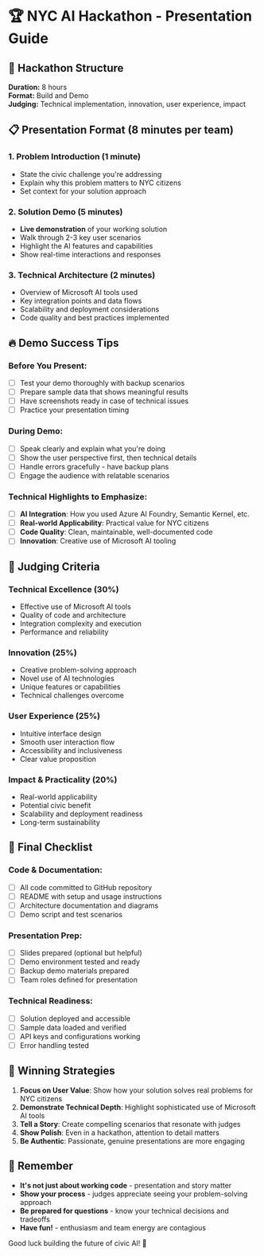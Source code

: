 # 🏆 NYC AI Hackathon - Presentation Guide

## 🎯 Hackathon Structure

**Duration:** 8 hours  
**Format:** Build and Demo  
**Judging:** Technical implementation, innovation, user experience, impact

## 📋 Presentation Format (8 minutes per team)

### 1. Problem Introduction (1 minute)
- State the civic challenge you're addressing
- Explain why this problem matters to NYC citizens
- Set context for your solution approach

### 2. Solution Demo (5 minutes)
- **Live demonstration** of your working solution
- Walk through 2-3 key user scenarios
- Highlight the AI features and capabilities
- Show real-time interactions and responses

### 3. Technical Architecture (2 minutes)
- Overview of Microsoft AI tools used
- Key integration points and data flows
- Scalability and deployment considerations
- Code quality and best practices implemented

## 🔥 Demo Success Tips

### Before You Present:
- [ ] Test your demo thoroughly with backup scenarios
- [ ] Prepare sample data that shows meaningful results
- [ ] Have screenshots ready in case of technical issues
- [ ] Practice your presentation timing

### During Demo:
- [ ] Speak clearly and explain what you're doing
- [ ] Show the user perspective first, then technical details
- [ ] Handle errors gracefully - have backup plans
- [ ] Engage the audience with relatable scenarios

### Technical Highlights to Emphasize:
- [ ] **AI Integration**: How you used Azure AI Foundry, Semantic Kernel, etc.
- [ ] **Real-world Applicability**: Practical value for NYC citizens
- [ ] **Code Quality**: Clean, maintainable, well-documented code
- [ ] **Innovation**: Creative use of Microsoft AI tooling

## 🎪 Judging Criteria

### Technical Excellence (30%)
- Effective use of Microsoft AI tools
- Quality of code and architecture
- Integration complexity and execution
- Performance and reliability

### Innovation (25%)
- Creative problem-solving approach
- Novel use of AI technologies
- Unique features or capabilities
- Technical challenges overcome

### User Experience (25%)
- Intuitive interface design
- Smooth user interaction flow
- Accessibility and inclusiveness
- Clear value proposition

### Impact & Practicality (20%)
- Real-world applicability
- Potential civic benefit
- Scalability and deployment readiness
- Long-term sustainability

## 🚀 Final Checklist

### Code & Documentation:
- [ ] All code committed to GitHub repository
- [ ] README with setup and usage instructions
- [ ] Architecture documentation and diagrams
- [ ] Demo script and test scenarios

### Presentation Prep:
- [ ] Slides prepared (optional but helpful)
- [ ] Demo environment tested and ready
- [ ] Backup demo materials prepared
- [ ] Team roles defined for presentation

### Technical Readiness:
- [ ] Solution deployed and accessible
- [ ] Sample data loaded and verified
- [ ] API keys and configurations working
- [ ] Error handling tested

## 🏅 Winning Strategies

1. **Focus on User Value**: Show how your solution solves real problems for NYC citizens
2. **Demonstrate Technical Depth**: Highlight sophisticated use of Microsoft AI tools
3. **Tell a Story**: Create compelling scenarios that resonate with judges
4. **Show Polish**: Even in a hackathon, attention to detail matters
5. **Be Authentic**: Passionate, genuine presentations are more engaging

## 🎯 Remember

- **It's not just about working code** - presentation and story matter
- **Show your process** - judges appreciate seeing your problem-solving approach
- **Be prepared for questions** - know your technical decisions and tradeoffs
- **Have fun!** - enthusiasm and team energy are contagious

Good luck building the future of civic AI! 🌟